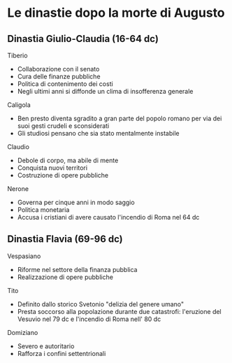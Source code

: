 # Le dinastie dopo la morte di Augusto

## Dinastia Giulio-Claudia (16-64 dc)

Tiberio
- Collaborazione con il senato
- Cura delle finanze pubbliche
- Politica di contenimento dei costi
- Negli ultimi anni si diffonde un clima di insofferenza generale

Caligola
- Ben presto diventa sgradito a gran parte del popolo romano per via dei suoi gesti crudeli e sconsiderati
- Gli studiosi pensano che sia stato mentalmente instabile

Claudio
- Debole di corpo, ma abile di mente
- Conquista nuovi territori
- Costruzione di opere pubbliche

Nerone
- Governa per cinque anni in modo saggio
- Politica monetaria
- Accusa i cristiani di avere causato l'incendio di Roma nel 64 dc

## Dinastia Flavia (69-96 dc)

Vespasiano
- Riforme nel settore della finanza pubblica
- Realizzazione di opere pubbliche

Tito
- Definito dallo storico Svetonio "delizia del genere umano"
- Presta soccorso alla popolazione durante due catastrofi: l'eruzione del Vesuvio nel 79 dc e l'incendio di Roma nell' 80 dc

Domiziano
- Severo e autoritario
- Rafforza i confini settentrionali